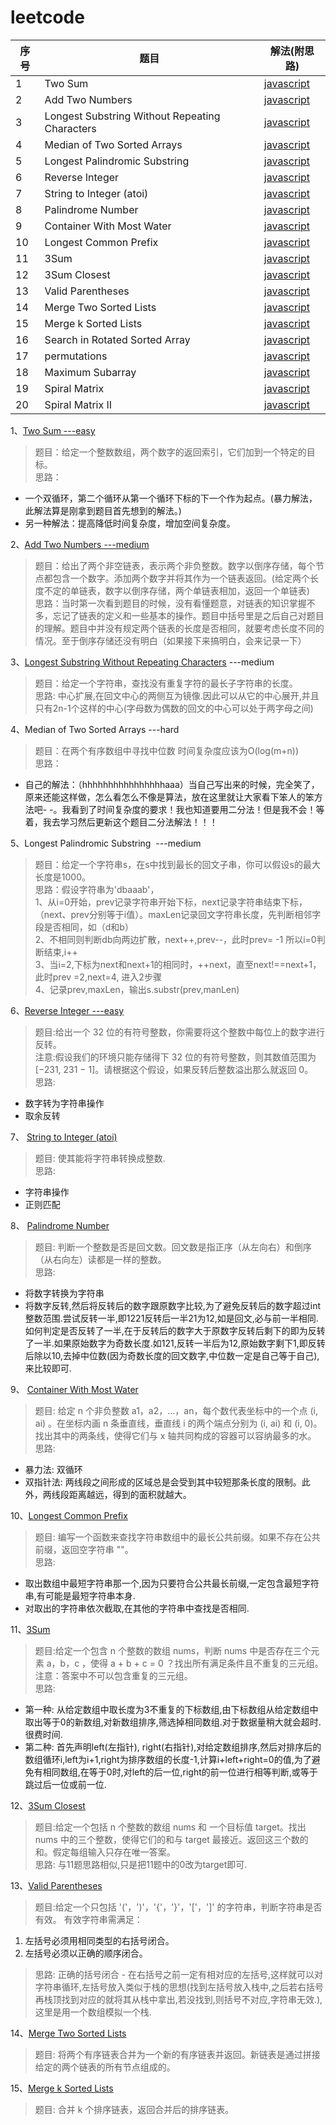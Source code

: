 # leetcode

序号 | 题目 | 解法(附思路)
---|---|---
1 | Two Sum | [javascript](https://github.com/fenglinismydream/leetcode/blob/master/test/1.%20Two%20Sum)
2 | Add Two Numbers | [javascript](https://github.com/fenglinismydream/leetcode/blob/master/test/2.%20Add%20Two%20Numbers)
3 | Longest Substring Without Repeating Characters | [javascript](https://github.com/fenglinismydream/leetcode/blob/master/test/3.%20Longest%20Substring%20Without%20Repeating%20Characters.html)
4 | Median of Two Sorted Arrays | [javascript](https://github.com/fenglinismydream/leetcode/blob/master/test/4.%20Median%20of%20Two%20Sorted%20Arrays.html)
5 | Longest Palindromic Substring | [javascript](https://github.com/fenglinismydream/leetcode/blob/master/test/2.%20Add%20Two%20Numbers)
6 | Reverse Integer | [javascript](https://github.com/fenglinismydream/leetcode/blob/master/test/6.%20Reverse%20Integer)
7 | String to Integer (atoi) | [javascript](https://github.com/fenglinismydream/leetcode/blob/master/test/7.%20String%20to%20Integer%20(atoi))
8 | Palindrome Number | [javascript](https://github.com/fenglinismydream/leetcode/blob/master/test/8.%20Palindrome%20Number)
9 | Container With Most Water | [javascript](https://github.com/fenglinismydream/leetcode/blob/master/test/9.%20Container%20With%20Most%20Water)
10 | Longest Common Prefix | [javascript](https://github.com/fenglinismydream/leetcode/blob/master/test/10.%20Longest%20Common%20Prefix)
11 | 3Sum | [javascript](https://github.com/fenglinismydream/leetcode/edit/master/test/11.%203Sum)
12 | 3Sum Closest | [javascript](https://github.com/fenglinismydream/leetcode/blob/master/test/12.%203Sum%20Closest)
13 | Valid Parentheses | [javascript](https://github.com/fenglinismydream/leetcode/blob/master/test/13.%20Valid%20Parentheses)
14 | Merge Two Sorted Lists | [javascript](https://github.com/fenglinismydream/leetcode/blob/master/test/14.%20Merge%20Two%20Sorted%20Lists)
15 | Merge k Sorted Lists | [javascript](https://github.com/fenglinismydream/leetcode/blob/master/test/15.%20Merge%20k%20Sorted%20Lists)
16 | Search in Rotated Sorted Array | [javascript](https://github.com/fenglinismydream/leetcode/blob/master/test/16.%20Search%20in%20Rotated%20Sorted%20Array)
17 | permutations | [javascript](https://github.com/fenglinismydream/leetcode/blob/master/test/17.%20Permutations)
18 | Maximum Subarray | [javascript](https://github.com/fenglinismydream/leetcode/blob/master/test/18.%20Maximum%20Subarray)
19 | Spiral Matrix | [javascript](https://github.com/fenglinismydream/leetcode/blob/master/test/19.%20Spiral%20Matrix)
20 | Spiral Matrix II | [javascript](https://github.com/fenglinismydream/leetcode/blob/master/test/20.%20Spiral%20Matrix%20II)


1、[Two Sum   ---easy](https://github.com/fenglinismydream/leetcode/blob/master/test/1.%20Two%20Sum)
> 题目：给定一个整数数组，两个数字的返回索引，它们加到一个特定的目标。<br>
> 思路：
- 一个双循环，第二个循环从第一个循环下标的下一个作为起点。(暴力解法，此解法算是刚拿到题目首先想到的解法。)
- 另一种解法：提高降低时间复杂度，增加空间复杂度。


2、[Add Two Numbers   ---medium](https://github.com/fenglinismydream/leetcode/blob/master/test/2.%20Add%20Two%20Numbers)
> 题目：给出了两个非空链表，表示两个非负整数。数字以倒序存储，每个节点都包含一个数字。添加两个数字并将其作为一个链表返回。(给定两个长度不定的单链表，数字以倒序存储，两个单链表相加，返回一个单链表)<br>
> 思路：当时第一次看到题目的时候，没有看懂题意，对链表的知识掌握不多，忘记了链表的定义和一些基本的操作。题目中括号里是之后自己对题目的理解。题目中并没有规定两个链表的长度是否相同，就要考虑长度不同的情况。至于倒序存储还没有明白（如果接下来搞明白，会来记录一下）

3、[Longest Substring Without Repeating Characters](https://github.com/fenglinismydream/leetcode/blob/master/test/3.%20Longest%20Substring%20Without%20Repeating%20Characters.html)  ---medium
> 题目：给定一个字符串，查找没有重复字符的最长子字符串的长度。<br>
> 思路: 中心扩展,在回文中心的两侧互为镜像.因此可以从它的中心展开,并且只有2n-1个这样的中心(字母数为偶数的回文的中心可以处于两字母之间)

4、Median of Two Sorted Arrays  ---hard
> 题目：在两个有序数组中寻找中位数  时间复杂度应该为O(log(m+n))<br>
> 思路：
- 自己的解法：（hhhhhhhhhhhhhhhhaaa）当自己写出来的时候，完全笑了，原来还能这样做，怎么看怎么不像是算法，放在这里就让大家看下笨人的笨方法吧- -。我看到了时间复杂度的要求！我也知道要用二分法！但是我不会！等着，我去学习然后更新这个题目二分法解法！！！

5、Longest Palindromic Substring  ---medium
> 题目：给定一个字符串s，在s中找到最长的回文子串，你可以假设s的最大长度是1000。<br>
> 思路：假设字符串为'dbaaab'，<br>
1、从i=0开始，prev记录字符串开始下标，next记录字符串结束下标，（next、prev分别等于i值）。maxLen记录回文字符串长度，先判断相邻字段是否相同，如（d和b）<br>
2、不相同则判断db向两边扩散，next++,prev--，此时prev= -1 所以i=0判断结束,i++<br>
3、当i=2,下标为next和next+1的相同时，++next，直至next!==next+1，此时prev =2,next=4, 进入2步骤<br>
4、记录prev,maxLen，输出s.substr(prev,manLen)

6、[Reverse Integer  ---easy](https://github.com/fenglinismydream/leetcode/blob/master/test/6.%20Reverse%20Integer)
> 题目:给出一个 32 位的有符号整数，你需要将这个整数中每位上的数字进行反转。<br>
> 注意:假设我们的环境只能存储得下 32 位的有符号整数，则其数值范围为 [−231,  231 − 1]。请根据这个假设，如果反转后整数溢出那么就返回 0。<br>
> 思路:
- 数字转为字符串操作
- 取余反转

7、 [String to Integer (atoi)](https://github.com/fenglinismydream/leetcode/blob/master/test/7.%20String%20to%20Integer%20(atoi))
> 题目: 使其能将字符串转换成整数.<br>
> 思路:<br>
- 字符串操作
- 正则匹配

8、 [Palindrome Number](https://github.com/fenglinismydream/leetcode/blob/master/test/8.%20Palindrome%20Number)
> 题目: 判断一个整数是否是回文数。回文数是指正序（从左向右）和倒序（从右向左）读都是一样的整数。<br>
> 思路:
- 将数字转换为字符串
- 将数字反转,然后将反转后的数字跟原数字比较,为了避免反转后的数字超过int整数范围.尝试反转一半,即1221反转后一半21为12,如是回文,必与前一半相同.如何判定是否反转了一半,在于反转后的数字大于原数字反转后剩下的即为反转了一半.如果原始数字为奇数长度.如121,反转一半后为12,原始数字剩下1,即反转后除以10,去掉中位数(因为奇数长度的回文数字,中位数一定是自己等于自己),来比较即可.

9、 [Container With Most Water](https://github.com/fenglinismydream/leetcode/blob/master/test/9.%20Container%20With%20Most%20Water)
> 题目: 给定 n 个非负整数 a1，a2，...，an，每个数代表坐标中的一个点 (i, ai) 。在坐标内画 n 条垂直线，垂直线 i 的两个端点分别为 (i, ai) 和 (i, 0)。找出其中的两条线，使得它们与 x 轴共同构成的容器可以容纳最多的水。<br>
> 思路: 
- 暴力法: 双循环
- 双指针法: 两线段之间形成的区域总是会受到其中较短那条长度的限制。此外，两线段距离越远，得到的面积就越大。

10、[Longest Common Prefix](https://github.com/fenglinismydream/leetcode/blob/master/test/10.%20Longest%20Common%20Prefix)
> 题目: 编写一个函数来查找字符串数组中的最长公共前缀。如果不存在公共前缀，返回空字符串 ""。<br>
> 思路:
- 取出数组中最短字符串那一个,因为只要符合公共最长前缀,一定包含最短字符串,有可能是最短字符串本身.
- 对取出的字符串依次截取,在其他的字符串中查找是否相同.

11、[3Sum](https://github.com/fenglinismydream/leetcode/edit/master/test/11.%203Sum)
> 题目:给定一个包含 n 个整数的数组 nums，判断 nums 中是否存在三个元素 a，b，c ，使得 a + b + c = 0 ？找出所有满足条件且不重复的三元组。<br>
> 注意：答案中不可以包含重复的三元组。<br>
> 思路:
- 第一种: 从给定数组中取长度为3不重复的下标数组,由下标数组从给定数组中取出等于0的新数组,对新数组排序,筛选掉相同数组.对于数据量稍大就会超时.很费时间.
- 第二种: 首先声明left(左指针), right(右指针),对给定数组排序,然后对排序后的数组循环i,left为i+1,right为排序数组的长度-1,计算i+left+right=0的值,为了避免有相同数组,在等于0时,对left的后一位,right的前一位进行相等判断,或等于跳过后一位或前一位.

12、[3Sum Closest](https://github.com/fenglinismydream/leetcode/blob/master/test/12.%203Sum%20Closest)
> 题目:给定一个包括 n 个整数的数组 nums 和 一个目标值 target。找出 nums 中的三个整数，使得它们的和与 target 最接近。返回这三个数的和。假定每组输入只存在唯一答案。<br>
> 思路: 与11题思路相似,只是把11题中的0改为target即可.

13、[Valid Parentheses](https://github.com/fenglinismydream/leetcode/blob/master/test/13.%20Valid%20Parentheses)
> 题目:给定一个只包括 '('，')'，'{'，'}'，'['，']' 的字符串，判断字符串是否有效。
> 有效字符串需满足：
1. 左括号必须用相同类型的右括号闭合。
2. 左括号必须以正确的顺序闭合。
> 思路: 正确的括号闭合 - 在右括号之前一定有相对应的左括号,这样就可以对字符串循环,左括号放入类似于栈的思想(找到左括号放入栈中,之后若右括号再栈顶找到对应的就将其从栈中拿出,若没找到,则括号不对应,字符串无效.),这里是用一个数组模拟一个栈.

14、[Merge Two Sorted Lists](https://github.com/fenglinismydream/leetcode/blob/master/test/14.%20Merge%20Two%20Sorted%20Lists)
> 题目: 将两个有序链表合并为一个新的有序链表并返回。新链表是通过拼接给定的两个链表的所有节点组成的。 

15、[Merge k Sorted Lists](https://github.com/fenglinismydream/leetcode/blob/master/test/15.%20Merge%20k%20Sorted%20Lists)
> 题目: 合并 k 个排序链表，返回合并后的排序链表。


